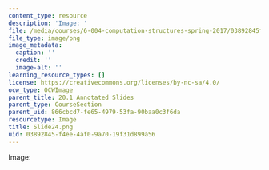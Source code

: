 ```yaml
---
content_type: resource
description: 'Image: '
file: /media/courses/6-004-computation-structures-spring-2017/03892845f4ee4af09a7019f31d899a56_Slide24.png
file_type: image/png
image_metadata:
  caption: ''
  credit: ''
  image-alt: ''
learning_resource_types: []
license: https://creativecommons.org/licenses/by-nc-sa/4.0/
ocw_type: OCWImage
parent_title: 20.1 Annotated Slides
parent_type: CourseSection
parent_uid: 866cbcd7-fe65-4979-53fa-90baa0c3f6da
resourcetype: Image
title: Slide24.png
uid: 03892845-f4ee-4af0-9a70-19f31d899a56
---
```

Image: 